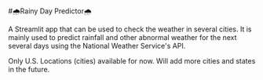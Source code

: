 #🌧️Rainy Day Predictor🌧️


A Streamlit app that can be used to check the weather in several cities. It is mainly used to predict rainfall and other abnormal weather for the next several days using the National Weather Service's API.


Only U.S. Locations (cities) available for now. Will add more cities and states in the future.